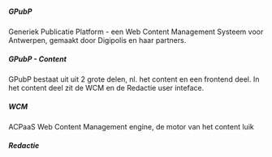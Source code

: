 ##### GPubP
Generiek Publicatie Platform - een Web Content Management Systeem voor Antwerpen, gemaakt door Digipolis en haar partners. 

##### GPubP - Content
GPubP bestaat uit uit 2 grote delen, nl. het content en een frontend deel. In het content deel zit de WCM en de Redactie user inteface. 

##### WCM
ACPaaS Web Content Management engine, de motor van het content luik

##### Redactie


